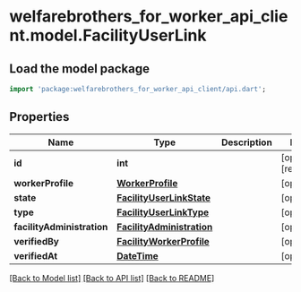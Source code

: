 # welfarebrothers_for_worker_api_client.model.FacilityUserLink

## Load the model package
```dart
import 'package:welfarebrothers_for_worker_api_client/api.dart';
```

## Properties
Name | Type | Description | Notes
------------ | ------------- | ------------- | -------------
**id** | **int** |  | [optional] [readonly] 
**workerProfile** | [**WorkerProfile**](WorkerProfile.md) |  | [optional] 
**state** | [**FacilityUserLinkState**](FacilityUserLinkState.md) |  | [optional] 
**type** | [**FacilityUserLinkType**](FacilityUserLinkType.md) |  | [optional] 
**facilityAdministration** | [**FacilityAdministration**](FacilityAdministration.md) |  | [optional] 
**verifiedBy** | [**FacilityWorkerProfile**](FacilityWorkerProfile.md) |  | [optional] 
**verifiedAt** | [**DateTime**](DateTime.md) |  | [optional] 

[[Back to Model list]](../README.md#documentation-for-models) [[Back to API list]](../README.md#documentation-for-api-endpoints) [[Back to README]](../README.md)


